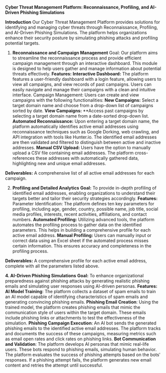 **Cyber Threat Management Platform: Reconnaissance, Profiling, and AI-Driven Phishing Simulations**

**Introduction**
Our Cyber Threat Management Platform provides solutions for identifying and managing cyber threats through Reconnaissance, Profiling, and AI-Driven Phishing Simulations. The platform helps organizations enhance their security posture by simulating phishing attacks and profiling potential targets.
1. **Reconnaissance and Campaign Management**
Goal: Our platform aims to streamline the reconnaissance process and provide efficient campaign management through an interactive dashboard. This module is designed to help users gather and manage information about potential threats effectively.
**Features:**
**Interactive Dashboard:** The platform features a user-friendly dashboard with a login feature, allowing users to view all campaigns, and view records of past campaigns. Users can easily navigate and manage their campaigns with a clean and intuitive interface.
Campaign Management: Users can create and view campaigns with the following functionalities:
**New Campaigns:** Select a target domain name and choose from a drop-down list of campaigns sorted by date.
**View Campaigns:** **Access past campaigns by selecting a target domain name from a date-sorted drop-down list.
**Automated Reconnaissance:** Upon entering a target domain name, the platform automatically identifies active email addresses using reconnaissance techniques such as Google Dorking, web crawling, and API integration with tools like Hunter.io. The identified email addresses are then validated and filtered to distinguish between active and inactive addresses.
**Manual CSV Upload:** Users have the option to manually upload a CSV file containing email addresses. The platform cross-references these addresses with automatically gathered data, highlighting new and unique email addresses.

**Deliverables:**
A comprehensive list of all active email addresses for each campaign.

2. **Profiling and Detailed Analytics**
**Goal:** To provide in-depth profiling of identified email addresses, enabling organizations to understand their targets better and tailor their security strategies accordingly.
**Features:**
Parameter Identification: The platform defines ten key parameters for profiling, including age, gender, country, possible name, job title, social media profiles, interests, recent activities, affiliations, and contact numbers.
**Automated Profiling:** Utilizing advanced tools, the platform automates the profiling process to gather data on the identified parameters. This helps in building a comprehensive profile for each active email address.
**Manual Profiling:** Users can manually input or correct data using an Excel sheet if the automated process misses certain information. This ensures accuracy and completeness in the profiling process.

**Deliverables:**
A comprehensive profile for each active email address, complete with all the parameters listed above.

**4. AI-Driven Phishing Simulations**
**Goal:** To enhance organizational preparedness against phishing attacks by generating realistic phishing emails and simulating user responses using AI-driven personas.
**Features:**
**AI Model Training**: The platform collects a dataset of spam emails to train an AI model capable of identifying characteristics of spam emails and generating convincing phishing emails.
**Phishing Email Creation**: Using the trained model, the platform creates phishing emails that mimic the communication style of users within the target domain. These emails include phishing links or attachments to test the effectiveness of the simulation.
**Phishing Campaign Execution**: An AI bot sends the generated phishing emails to the identified active email addresses. The platform tracks and documents the success of these campaigns, measuring metrics such as email open rates and click rates on phishing links.
**Bot Communication and Validation**: The platform develops AI personas that mimic real-life users. These bots respond to phishing emails, simulating human behavior. The platform evaluates the success of phishing attempts based on the bots' responses. If a phishing attempt fails, the platform generates new email content and retries the attempt until successful.



